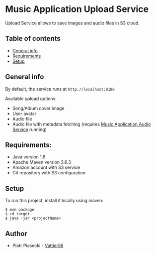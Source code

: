 # Music Application Upload Service
 Upload Service allows to save images and audio files in S3 cloud.

## Table of contents
* [General info](#general-info)
* [Requirements](#requirements)
* [Setup](#setup)

## General info
By default, the service runs at ``` http://localhost:8100 ```

Available upload options: 
- Song/Album cover image
- User avatar
- Audio file
- Audio file with metadata fetching (requires [Music Application Audio Service](https://github.com/Vattier56/MusicApplicationAudioService) running)




## Requirements:
- Java version 1.8
- Apache Maven version 3.6.3
- Amazon account with S3 service
- Git repository with S3 configuration 


## Setup

To run this project, install it locally using maven:

```
$ mvn package
$ cd target
$ java -jar <projectName>
```

## Author
* Piotr Piasecki - [Vattier56](https://github.com/Vattier56)
